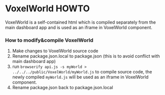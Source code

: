 # VoxelWorld HOWTO

VoxelWorld is a self-contained html which is compiled separately from the main dashboard app and is used as an iframe in VoxelWorld component.

### How to modify&compile VoxelWorld

1. Make changes to VoxelWorld source code
2. Rename package.json.local to package.json (this is to avoid conflict with main dashboard app)
3. run `browserify api.js -s myWorld > ../../../public/VoxelWorld/myWorld.js` to compile source code, the newly compiled `myWorld.js` will be used as an iframe in VoxelWorld component.
4. Rename package.json back to package.json.local
